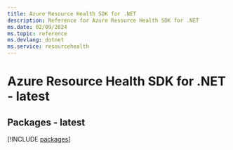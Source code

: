 ```yaml
---
title: Azure Resource Health SDK for .NET
description: Reference for Azure Resource Health SDK for .NET
ms.date: 02/09/2024
ms.topic: reference
ms.devlang: dotnet
ms.service: resourcehealth
---
```

# Azure Resource Health SDK for .NET - latest
## Packages - latest
[!INCLUDE [packages](resource-health-index.md)]